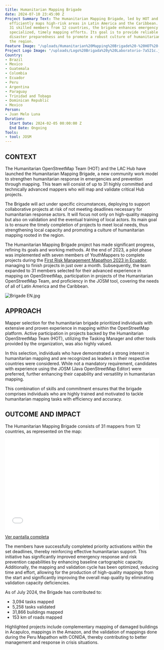 ```yaml
---
title: Humanitarian Mapping Brigade
date: 2024-07-10 23:45:00 Z
Project Summary Text: The Humanitarian Mapping Brigade, led by HOT and the LAC Hub,
  efficiently maps high-risk areas in Latin America and the Caribbean. Comprising
  31 skilled members from 12 countries, the brigade enhances emergency response through
  specialized, timely mapping efforts. Its goal is to provide reliable data for better
  disaster preparedness and to promote a robust culture of humanitarian mapping in
  the region.
Feature Image: "/uploads/Humanitarian%20Mapping%20Brigade%20-%20HOT%20-%20LAC%20Hub.jpg"
Project Logo Image: "/uploads/Logo%20Brigada%20y%20Laboratorio-7a521c.jpg"
Country:
- Brazil
- Mexico
- Guatemala
- Colombia
- Ecuador
- Peru
- Argentina
- Paraguay
- Trinidad and Tobago
- Dominican Republic
- Mexico
Person:
- Juan Melo Luna
Duration:
  Start Date: 2024-02-05 00:00:00 Z
  End Date: Ongoing
Tools:
- tool: JOSM
---
```


## **CONTEXT**
The Humanitarian OpenStreetMap Team (HOT) and the LAC Hub have launched the Humanitarian Mapping Brigade, a new community work model to strengthen humanitarian response in emergencies and prevention through mapping. This team will consist of up to 31 highly committed and technically advanced mappers who will map and validate critical Hub projects.

The Brigade will act under specific circumstances, deploying to support collaborative projects at risk of not meeting deadlines necessary for humanitarian response actors. It will focus not only on high-quality mapping but also on validation and the eventual training of local actors. Its main goal is to ensure the timely completion of projects to meet local needs, thus strengthening local capacity and promoting a culture of humanitarian mapping rooted in the region.

The Humanitarian Mapping Brigade project has made significant progress, refining its goals and working methods. At the end of 2023, a pilot phase was implemented with seven members of YouthMappers to complete projects during the [First Risk Management Mapathon 2023 in Ecuador](https://www.hotosm.org/updates/de-la-reaccion-a-la-prevencion-mapeo-de-riesgos-en-ecuador/), managing to finish projects in just over a month. Subsequently, the team expanded to 31 members selected for their advanced experience in mapping on OpenStreetMap, participation in projects of the Humanitarian OpenStreetMap Team, and proficiency in the JOSM tool, covering the needs of all of Latin America and the Caribbean.

![Brigade EN.jpg](/uploads/Brigade%20EN.jpg)

## **APPROACH**
Mapper selection for the humanitarian brigade prioritized individuals with extensive and proven experience in mapping within the OpenStreetMap platform. Active participation in projects backed by the Humanitarian OpenStreetMap Team (HOT), utilizing the Tasking Manager and other tools provided by the organization, was also highly valued.

In this selection, individuals who have demonstrated a strong interest in humanitarian mapping and are recognized as leaders in their respective countries were considered. While not a mandatory requirement, candidates with experience using the JOSM (Java OpenStreetMap Editor) were preferred, further enhancing their capability and versatility in humanitarian mapping.

This combination of skills and commitment ensures that the brigade comprises individuals who are highly trained and motivated to tackle humanitarian mapping tasks with efficiency and accuracy.

## **OUTCOME AND IMPACT**
The Humanitarian Mapping Brigade consists of 31 mappers from 12 countries, as represented on the map:

<iframe width="100%" height="300px" frameborder="0" allowfullscreen allow="geolocation" src="//umap.openstreetmap.fr/es/map/brigada-de-mapeo-humanitario_1023360?scaleControl=false&miniMap=false&scrollWheelZoom=false&zoomControl=true&editMode=disabled&moreControl=true&searchControl=true&tilelayersControl=true&embedControl=true&datalayersControl=true&onLoadPanel=none&captionBar=false&captionMenus=true&locateControl=true&measureControl=true&editinosmControl=true&starControl=true"></iframe><p><a href="//umap.openstreetmap.fr/es/map/brigada-de-mapeo-humanitario_1023360?scaleControl=false&miniMap=false&scrollWheelZoom=true&zoomControl=true&editMode=disabled&moreControl=true&searchControl=true&tilelayersControl=true&embedControl=true&datalayersControl=true&onLoadPanel=none&captionBar=false&captionMenus=true&locateControl=true&measureControl=true&editinosmControl=true&starControl=true">Ver pantalla completa</a></p>

The members have successfully completed priority activations within the set deadlines, thereby reinforcing effective humanitarian support. This initiative has significantly improved emergency response and risk prevention capabilities by enhancing baseline cartographic capacity. Additionally, the mapping and validation cycle has been optimized, reducing time and effort, allowing for the production of high-quality mappings from the start and significantly improving the overall map quality by eliminating validation capacity deficiencies.

As of July 2024, the Brigade has contributed to:
- 3,094 tasks mapped
- 5,258 tasks validated
- 31,866 buildings mapped
- 153 km of roads mapped

Highlighted projects include complementary mapping of damaged buildings in Acapulco, mappings in the Amazon, and the validation of mappings done during the Peru Mapathon with CONIDA, thereby contributing to better management and response in crisis situations.